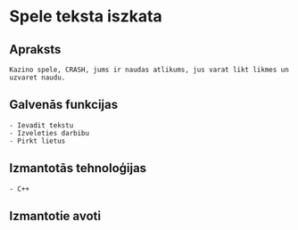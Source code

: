 # Spele teksta iszkata

## Apraksts
	Kazino spele, CRASH, jums ir naudas atlikums, jus varat likt likmes un uzvaret naudu.
## Galvenās funkcijas
	- Ievadit tekstu
	- Izveleties darbibu
	- Pirkt lietus
## Izmantotās tehnoloģijas
	- C++
## Izmantotie avoti
	
